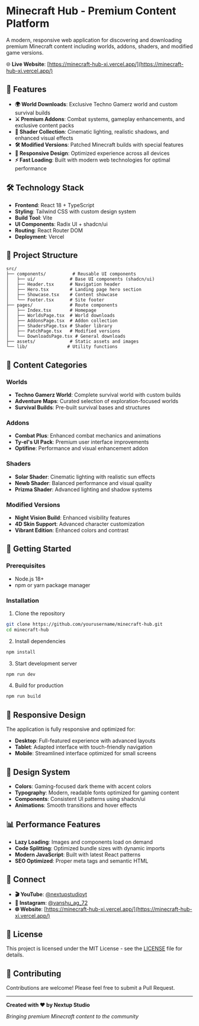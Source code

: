 # Minecraft Hub - Premium Content Platform

A modern, responsive web application for discovering and downloading premium Minecraft content including worlds, addons, shaders, and modified game versions.

🌐 **Live Website**: [https://minecraft-hub-xi.vercel.app/](https://minecraft-hub-xi.vercel.app/)

## 🚀 Features

- **🌍 World Downloads**: Exclusive Techno Gamerz world and custom survival builds
- **⚔️ Premium Addons**: Combat systems, gameplay enhancements, and exclusive content packs
- **🎨 Shader Collection**: Cinematic lighting, realistic shadows, and enhanced visual effects
- **🛠️ Modified Versions**: Patched Minecraft builds with special features
- **📱 Responsive Design**: Optimized experience across all devices
- **⚡ Fast Loading**: Built with modern web technologies for optimal performance

## 🛠️ Technology Stack

- **Frontend**: React 18 + TypeScript
- **Styling**: Tailwind CSS with custom design system
- **Build Tool**: Vite
- **UI Components**: Radix UI + shadcn/ui
- **Routing**: React Router DOM
- **Deployment**: Vercel

## 📁 Project Structure

```
src/
├── components/          # Reusable UI components
│   ├── ui/             # Base UI components (shadcn/ui)
│   ├── Header.tsx      # Navigation header
│   ├── Hero.tsx        # Landing page hero section
│   ├── Showcase.tsx    # Content showcase
│   └── Footer.tsx      # Site footer
├── pages/              # Route components
│   ├── Index.tsx       # Homepage
│   ├── WorldsPage.tsx  # World downloads
│   ├── AddonsPage.tsx  # Addon collection
│   ├── ShadersPage.tsx # Shader library
│   ├── PatchPage.tsx   # Modified versions
│   └── DownloadsPage.tsx # General downloads
├── assets/             # Static assets and images
└── lib/               # Utility functions
```

## 🎯 Content Categories

### Worlds
- **Techno Gamerz World**: Complete survival world with custom builds
- **Adventure Maps**: Curated selection of exploration-focused worlds
- **Survival Builds**: Pre-built survival bases and structures

### Addons
- **Combat Plus**: Enhanced combat mechanics and animations
- **Ty-el's UI Pack**: Premium user interface improvements
- **Optifine**: Performance and visual enhancement addon

### Shaders
- **Solar Shader**: Cinematic lighting with realistic sun effects
- **Newb Shader**: Balanced performance and visual quality
- **Prizma Shader**: Advanced lighting and shadow systems

### Modified Versions
- **Night Vision Build**: Enhanced visibility features
- **4D Skin Support**: Advanced character customization
- **Vibrant Edition**: Enhanced colors and contrast

## 🚀 Getting Started

### Prerequisites
- Node.js 18+ 
- npm or yarn package manager

### Installation

1. Clone the repository
```bash
git clone https://github.com/yourusername/minecraft-hub.git
cd minecraft-hub
```

2. Install dependencies
```bash
npm install
```

3. Start development server
```bash
npm run dev
```

4. Build for production
```bash
npm run build
```

## 📱 Responsive Design

The application is fully responsive and optimized for:
- **Desktop**: Full-featured experience with advanced layouts
- **Tablet**: Adapted interface with touch-friendly navigation
- **Mobile**: Streamlined interface optimized for small screens

## 🎨 Design System

- **Colors**: Gaming-focused dark theme with accent colors
- **Typography**: Modern, readable fonts optimized for gaming content
- **Components**: Consistent UI patterns using shadcn/ui
- **Animations**: Smooth transitions and hover effects

## 📊 Performance Features

- **Lazy Loading**: Images and components load on demand
- **Code Splitting**: Optimized bundle sizes with dynamic imports
- **Modern JavaScript**: Built with latest React patterns
- **SEO Optimized**: Proper meta tags and semantic HTML

## 🔗 Connect

- **🎬 YouTube**: [@nextupstudioyt](https://www.youtube.com/@nextupstudioyt)
- **📸 Instagram**: [@vanshu_ag_72](https://instagram.com/vanshu_ag_72)
- **🌐 Website**: [https://minecraft-hub-xi.vercel.app/](https://minecraft-hub-xi.vercel.app/)

## 📄 License

This project is licensed under the MIT License - see the [LICENSE](LICENSE) file for details.

## 🤝 Contributing

Contributions are welcome! Please feel free to submit a Pull Request.

---

**Created with ❤️ by Nextup Studio**

*Bringing premium Minecraft content to the community*